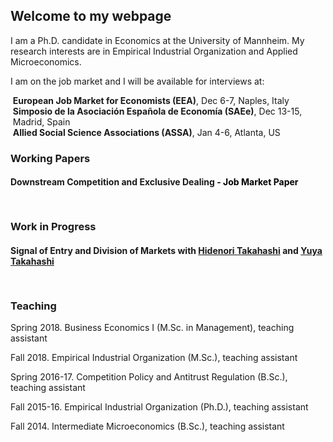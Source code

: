 ## Welcome to my webpage

I am a Ph.D. candidate in Economics at the University of Mannheim. My research interests are in Empirical Industrial Organization and Applied Microeconomics.

I am on the job market and I will be available for interviews at:
<ul style="list-style-type:none;padding-left:1mm">
 <li><strong>European Job Market for Economists (EEA)</strong>, Dec 6-7, Naples, Italy</li>
<li><strong>Simposio de la Asociación Española de Economía (SAEe)</strong>, Dec 13-15, Madrid, Spain</li> 
<li><strong>Allied Social Science Associations (ASSA)</strong>, Jan 4-6, Atlanta, US</li>
</ul>  


### Working Papers

#### Downstream Competition and Exclusive Dealing <span style="color:black"> - Job Market Paper </span>

<!---<p style='text-align: justify;'> <strong> Abstract </strong> Lorem ipsum dolor sit amet, consectetur adipiscing elit. Suspendisse feugiat, justo sed viverra vehicula, nunc est varius est, tincidunt commodo ex sem rutrum leo. Ut a dolor ut dolor accumsan luctus. Mauris ultricies interdum cursus. Donec nulla risus, consequat at orci in, facilisis finibus metus. Sed ac neque vitae orci interdum cursus. Integer ornare velit id porta sodales. Praesent id tortor quis risus pulvinar convallis vitae a enim. Aliquam vitae neque orci. Nunc viverra, nisi vitae congue varius, metus elit luctus leo, ac congue velit eros et neque. Donec ac tortor sed lectus maximus auctor. Proin quis lectus mollis, aliquam ante id, tempor sem. 
 </p>--->
 
<span style="display:block; height: 3mm;"></span>

### Work in Progress

#### Signal of Entry and Division of Markets <span> with [Hidenori Takahashi](https://sites.google.com/site/hidenoritakahashiutoronto/) and [Yuya Takahashi](https://sites.google.com/site/yuyasweb/) </span>

<!---<p style='text-align: justify;'> <strong> Abstract </strong> Lorem ipsum dolor sit amet, consectetur adipiscing elit. Suspendisse feugiat, justo sed viverra vehicula, nunc est varius est, tincidunt commodo ex sem rutrum leo. Ut a dolor ut dolor accumsan luctus. Mauris ultricies interdum cursus. Donec nulla risus, consequat at orci in, facilisis finibus metus. Sed ac neque vitae orci interdum cursus. Integer ornare velit id porta sodales. Praesent id tortor quis risus pulvinar convallis vitae a enim. Aliquam vitae neque orci. Nunc viverra, nisi vitae congue varius, metus elit luctus leo, ac congue velit eros et neque. Donec ac tortor sed lectus maximus auctor. Proin quis lectus mollis, aliquam ante id, tempor sem. 
 </p>--->

<span style="display:block; height: 3mm;"></span>

### Teaching
Spring 2018. Business Economics I (M.Sc. in Management), teaching assistant

Fall 2018. Empirical Industrial Organization (M.Sc.), teaching assistant

Spring 2016-17. Competition Policy and Antitrust Regulation (B.Sc.), teaching assistant

Fall 2015-16. Empirical Industrial Organization (Ph.D.), teaching assistant

Fall 2014. Intermediate Microeconomics (B.Sc.), teaching assistant
